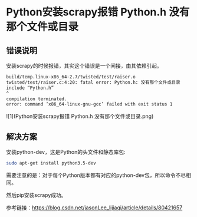 ﻿# Python安装scrapy报错 Python.h 没有那个文件或目录

## 错误说明
安装scrapy的时候报错，其实这个错误是一个间接，由其依赖引起。

```bash
build/temp.linux-x86_64-2.7/twisted/test/raiser.o 
twisted/test/raiser.c:4:20: fatal error: Python.h: 没有那个文件或目录 
include “Python.h” 
^ 
compilation terminated. 
error: command ‘x86_64-linux-gnu-gcc’ failed with exit status 1
```

![1](Python安装scrapy报错 Python.h 没有那个文件或目录.png)


## 解决方案

安装python-dev，这是Python的头文件和静态库包: 

```bash
sudo apt-get install python3.5-dev
```
需要注意的是：对于每个Python版本都有对应的python-dev包，所以命令不尽相同。 

然后pip安装scrapy成功。

参考链接：https://blog.csdn.net/jasonLee_lijiaqi/article/details/80421657